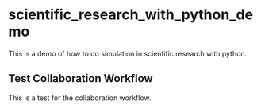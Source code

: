 # scientific_research_with_python_demo
This is a demo of how to do simulation in scientific research with python. 

## Test Collaboration Workflow

This is a test for the collaboration workflow. 